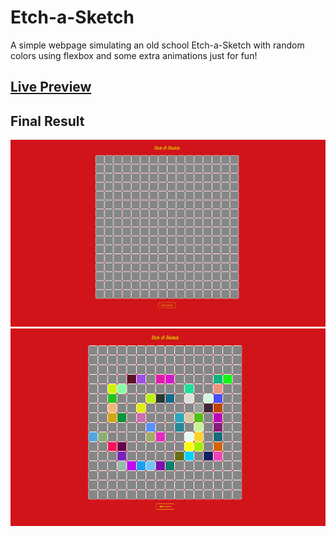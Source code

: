 # Etch-a-Sketch
A simple webpage simulating an old school Etch-a-Sketch with random colors using flexbox
and some extra animations just for fun!

## [Live Preview](https://gerardosalinas.github.io/Etch-a-Sketch/ "Let's go!")

## Final Result
![first](./final-result/etch-a-sketch1.png "blank")  
![second](./final-result/etch-a-sketch2.png "colorful")
